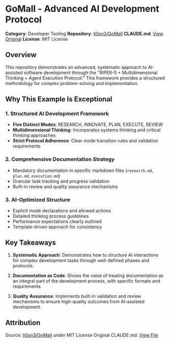 # GoMall - Advanced AI Development Protocol

**Category**: Developer Tooling
**Repository**: [li0on3/GoMall](https://github.com/li0on3/GoMall)
**CLAUDE.md**: [View Original](https://github.com/li0on3/GoMall/blob/main/CLAUDE.md)
**License**: MIT License

## Overview

This repository demonstrates an advanced, systematic approach to AI-assisted software development through the "RIPER-5 + Multidimensional Thinking + Agent Execution Protocol." This framework provides a structured methodology for complex problem-solving and implementation.

## Why This Example Is Exceptional

### 1. Structured AI Development Framework
- **Five Distinct Modes**: RESEARCH, INNOVATE, PLAN, EXECUTE, REVIEW
- **Multidimensional Thinking**: Incorporates systems thinking and critical thinking approaches
- **Strict Protocol Adherence**: Clear mode transition rules and validation requirements

### 2. Comprehensive Documentation Strategy
- Mandatory documentation in specific markdown files (`research.md`, `plan.md`, `execution.md`)
- Granular task tracking and progress validation
- Built-in review and quality assurance mechanisms

### 3. AI-Optimized Structure
- Explicit mode declarations and allowed actions
- Detailed thinking process guidelines
- Performance expectations clearly outlined
- Template-driven approach for consistency

## Key Takeaways

1. **Systematic Approach**: Demonstrates how to structure AI interactions for complex development tasks through well-defined phases and protocols.

2. **Documentation as Code**: Shows the value of treating documentation as an integral part of the development process, with specific formats and requirements.

3. **Quality Assurance**: Implements built-in validation and review mechanisms to ensure high-quality outcomes from AI-assisted development.

## Attribution

Source: [li0on3/GoMall](https://github.com/li0on3/GoMall) under MIT License
Original CLAUDE.md: [View File](https://github.com/li0on3/GoMall/blob/main/CLAUDE.md)
